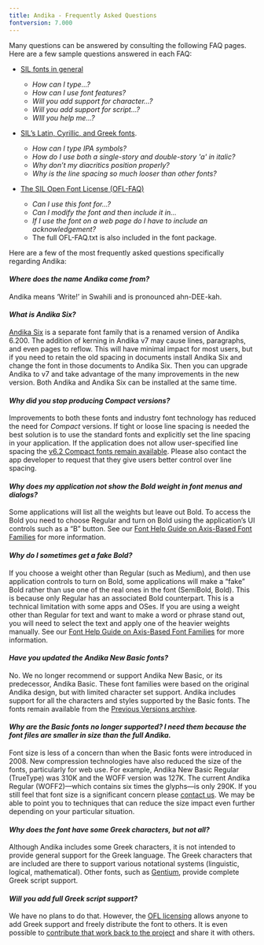 ```yaml
---
title: Andika - Frequently Asked Questions
fontversion: 7.000
---
```


Many questions can be answered by consulting the following FAQ pages. Here are a few sample questions answered in each FAQ:

- [SIL fonts in general](https://software.sil.org/fonts/faq)
    - *How can I type...?*
    - *How can I use font features?*
    - *Will you add support for character...?*
    - *Will you add support for script...?*
    - *WIll you help me...?*

- [SIL’s Latin, Cyrillic, and Greek fonts](https://software.sil.org/lcgfonts/faq).
    - *How can I type IPA symbols?*
    - *How do I use both a single-story and double-story 'a' in italic?*
    - *Why don’t my diacritics position properly?*
    - *Why is the line spacing so much looser than other fonts?*

- [The SIL Open Font License (OFL-FAQ)](https://openfontlicense.org/ofl-faq)
    - *Can I use this font for...?*
    - *Can I modify the font and then include it in...*
    - *If I use the font on a web page do I have to include an acknowledgement?*
    - The full OFL-FAQ.txt is also included in the font package.

Here are a few of the most frequently asked questions specifically regarding Andika:

#### *Where does the name Andika come from?*

Andika means ‘Write!’ in Swahili and is pronounced ahn-DEE-kah.

#### *What is Andika Six?*

[Andika Six](https://software.sil.org/andika/download/) is a separate font family that is a renamed version of Andika 6.200. The addition of kerning in Andika v7 may cause lines, paragraphs, and even pages to reflow. This will have minimal impact for most users, but if you need to retain the old spacing in documents install Andika Six and change the font in those documents to Andika Six. Then you can upgrade Andika to v7 and take advantage of the many improvements in the new version. Both Andika and Andika Six can be installed at the same time.

#### *Why did you stop producing Compact versions?*

Improvements to both these fonts and industry font technology has reduced the need for *Compact* versions. If tight or loose line spacing is needed the best solution is to use the standard fonts and explicitly set the line spacing in your application. If the application does not allow user-specified line spacing the [v6.2 Compact fonts remain available](https://software.sil.org/lcgfonts/download/). Please also contact the app developer to request that they give users better control over line spacing.

#### *Why does my application not show the Bold weight in font menus and dialogs?*

Some applications will list all the weights but leave out Bold. To access the Bold you need to choose Regular and turn on Bold using the application’s UI controls such as a “B” button. See our [Font Help Guide on Axis-Based Font Families](https://software.sil.org/fonts/axis-based-fonts/) for more information.

#### *Why do I sometimes get a fake Bold?*

If you choose a weight other than Regular (such as Medium), and then use application controls to turn on Bold, some applications will make a “fake” Bold rather than use one of the real ones in the font (SemiBold, Bold). This is because only Regular has an associated Bold counterpart. This is a technical limitation with some apps and OSes. If you are using a weight other than Regular for text and want to make a word or phrase stand out, you will need to select the text and apply one of the heavier weights manually. See our [Font Help Guide on Axis-Based Font Families](https://software.sil.org/fonts/axis-based-fonts/) for more information.

#### *Have you updated the Andika New Basic fonts?*

No. We no longer recommend or support Andika New Basic, or its predecessor, Andika Basic. These font families were based on the original Andika design, but with limited character set support. Andika includes support for all the characters and styles supported by the Basic fonts. The fonts remain available from the [Previous Versions archive](https://software.sil.org/andika/download/previous-versions/).

#### *Why are the Basic fonts no longer supported? I need them because the font files are smaller in size than the full Andika.*

Font size is less of a concern than when the Basic fonts were introduced in 2008. New compression technologies have also reduced the size of the fonts, particularly for web use. For example, Andika New Basic Regular (TrueType) was 310K and the WOFF version was 127K. The current Andika Regular (WOFF2)—which contains six times the glyphs—is only 290K. If you still feel that font size is a significant concern please [contact us](https://software.sil.org/andika/about/contact/). We may be able to point you to techniques that can reduce the size impact even further depending on your particular situation.

#### *Why does the font have some Greek characters, but not all?*

Although Andika includes some Greek characters, it is not intended to provide general support for the Greek language. The Greek characters that are included are there to support various notational systems (linguistic, logical, mathematical). Other fonts, such as [Gentium](https://software.sil.org/gentium), provide complete Greek script support. 

#### *Will you add full Greek script support?*

We have no plans to do that. However, the [OFL licensing](https://openfontlicense.org/) allows anyone to add Greek support and freely distribute the font to others. It is even possible to [contribute that work back to the project](developer.md) and share it with others.
